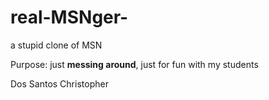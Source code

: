 # real-MSNger-
a stupid clone of MSN


Purpose: just **messing around**, just for fun with my students

Dos Santos Christopher

